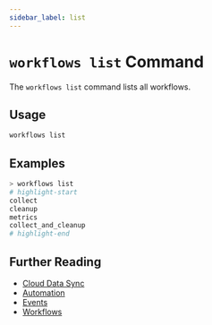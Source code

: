 ```yaml
---
sidebar_label: list
---
```


# `workflows list` Command

The `workflows list` command lists all workflows.

## Usage

```bash
workflows list
```

## Examples

```bash
> workflows list
# highlight-start
collect
cleanup
metrics
collect_and_cleanup
# highlight-end
```

## Further Reading

- [Cloud Data Sync](../../../../concepts/cloud-data-sync/index.md)
- [Automation](../../../../concepts/automation/index.md)
- [Events](../../../events/index.md)
- [Workflows](../../../workflows/index.md)
